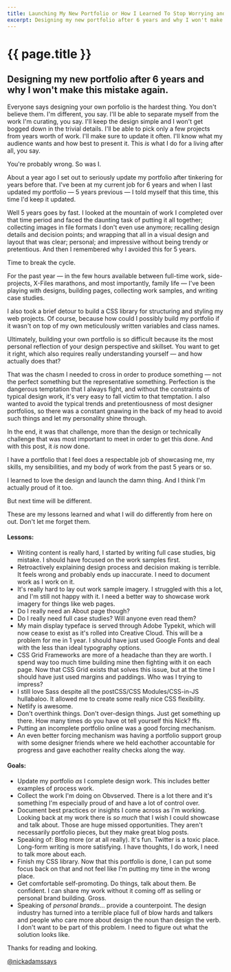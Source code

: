 ```yaml
---
title: Launching My New Portfolio or How I Learned To Stop Worrying and Love the Design.
excerpt: Designing my new portfolio after 6 years and why I won't make this mistake again.
---
```


# {{ page.title }}

## Designing my new portfolio after 6 years and why I won't make this mistake again.

Everyone says designing your own porfolio is the hardest thing. You don't believe them. I'm different, you say. I'll be able to separate myself from the work I'm curating, you say. I'll keep the design simple and I won't get bogged down in the trivial details. I'll be able to pick only a few projects from years worth of work. I'll make sure to update it often. I'll know what my audience wants and how best to present it. This _is_ what I do for a living after all, you say.

You're probably wrong. So was I.

About a year ago I set out to seriously update my portfolio after tinkering for years before that. I've been at my current job for 6 years and when I last updated my portfolio &mdash; 5 years previous &mdash; I told myself that this time, this time I'd keep it updated. 

Well 5 years goes by fast. I looked at the mountain of work I completed over that time period and faced the daunting task of putting it all together; collecting images in file formats I don't even use anymore; recalling design details and decision points; and wrapping that all in a visual design and layout that was clear; personal; and impressive without being trendy or pretentious. And then I remembered why I avoided this for 5 years.

Time to break the cycle.

For the past year &mdash; in the few hours available between full-time work, side-projects, X-Files marathons, and most importantly, family life &mdash; I've been playing with designs, building pages, collecting work samples, and writing case studies.

I also took a brief detour to build a CSS library for structuring and styling my web projects. Of course, because how could I possibly build my portfolio if it wasn't on top of my own meticulously written variables and class names. 


Ultimately, building your own portfolio is so difficult because its the most personal reflection of your design perspective and skillset. You want to get it right, which also requires really understanding yourself &mdash; and how actually does that?

That was the chasm I needed to cross in order to produce something &mdash; not the perfect something but the representative something. Perfection is the dangerous temptation that I always fight, and without the constraints of typical design work, it's very easy to fall victim to that temptation. I also wanted to avoid the typical trends and pretentiousness of most designer portfolios, so there was a constant gnawing in the back of my head to avoid such things and let my personality shine through.  

In the end, it was that challenge, more than the design or technically challenge that was most important to meet in order to get this done. And with this post, it _is_ now done. 

I have a portfolio that I feel does a respectable job of showcasing me, my skills, my sensibilities, and my body of work from the past 5 years or so.

I learned to love the design and launch the damn thing. And I think I'm actually proud of it too. 

But next time will be different. 

These are my lessons learned and what I will do differently from here on out. Don't let me forget them.

#### Lessons:

- Writing content is really hard, I started by writing full case studies, big mistake. I should have focused on the work samples first.
- Retroactively explaining design process and decision making is terrible. It feels wrong and probably ends up inaccurate. I need to document work as I work on it.
- It's really hard to lay out work sample imagery. I struggled with this a lot, and I'm still not happy with it. I need a better way to showcase work imagery for things like web pages.
- Do I really need an About page though?
- Do I really need full case studies? Will anyone even read them?
- My main display typeface is served through Adobe Typekit, which will now cease to exist as it's rolled into Creative Cloud. This will be a problem for me in 1 year. I should have just used Google Fonts and deal with the less than ideal typography options.
- CSS Grid Frameworks are more of a headache than they are worth. I spend way too much time building mine then fighting with it on each page. Now that CSS Grid exists that solves this issue, but at the time I should have just used margins and paddings. Who was I trying to impress?
- I still love Sass despite all the postCSS/CSS Modules/CSS-in-JS hullabaloo. It allowed me to create some really nice CSS flexibility.
- Netlify is awesome.
- Don't overthink things. Don't over-design things. Just get something up there. How many times do you have ot tell yourself this Nick? ffs.
- Putting an incomplete portfolio online was a good forcing mechanism.
- An even better forcing mechanism was having a portfolio support group with some designer friends where we held eachother accountable for progress and gave eachother reality checks along the way.

#### Goals:
- Update my portfolio _as_ I complete design work. This includes better examples of process work.
- Collect the work I'm doing on Obvserved. There is a lot there and it's something I'm especially proud of and have a lot of control over.
- Document best practices or insights I come across as I'm working. Looking back at my work there is _so much_ that I wish I could showcase and talk about. Those are huge missed opportunities. They aren't necessarily portfolio pieces, but they make great blog posts.
- Speaking of: Blog more (or at all really). It's fun. Twitter is a toxic place. Long-form writing is more satisfying. I have thoughts, I do work, I need to talk more about each.
- Finish my CSS library. Now that this portfolio is done, I can put some focus back on that and not feel like I'm putting my time in the wrong place.
- Get comfortable self-promoting. Do things, talk about them. Be confident. I can share my work without it coming off as selling or personal brand building. Gross.
- Speaking of _personal brands_... provide a counterpoint. The design industry has turned into a terrible place full of blow hards and talkers and people who care more about design the noun than design the verb. I don't want to be part of this problem. I need to figure out what the solution looks like.

Thanks for reading and looking. 

[@nickadamssays](https://www.twitter.com/nickadamssays)
